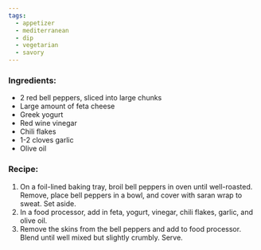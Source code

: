 ```yaml
---
tags:
  - appetizer
  - mediterranean
  - dip
  - vegetarian
  - savory
---
```

### Ingredients:
- 2 red bell peppers, sliced into large chunks
- Large amount of feta cheese
- Greek yogurt
- Red wine vinegar
- Chili flakes 
- 1-2 cloves garlic
- Olive oil

### Recipe:
1. On a foil-lined baking tray, broil bell peppers in oven until well-roasted. Remove, place bell peppers in a bowl, and cover with saran wrap to sweat. Set aside. 
2. In a food processor, add in feta, yogurt, vinegar, chili flakes, garlic, and olive oil. 
3. Remove the skins from the bell peppers and add to food processor. Blend until well mixed but slightly crumbly. Serve. 